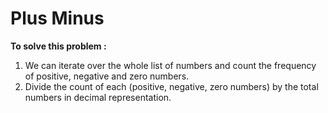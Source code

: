 ﻿# Plus Minus
**To solve this problem :**

 1. We can iterate over the whole list of numbers and count the frequency of positive, negative and zero numbers.
 2. Divide the count of each (positive, negative, zero numbers) by the total numbers in decimal representation.
